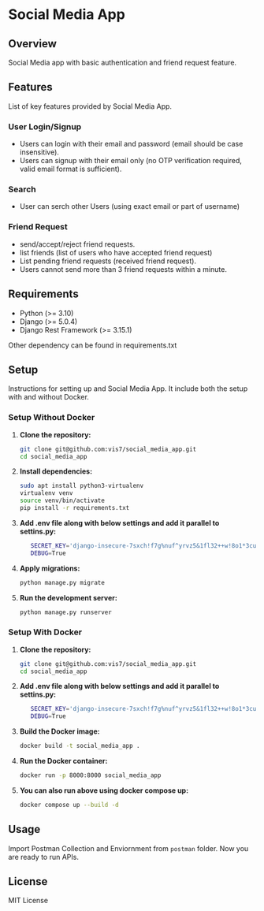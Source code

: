 # Social Media App

## Overview

Social Media app with basic authentication and friend request feature.

## Features

List of key features provided by Social Media App.

### User Login/Signup
- Users can login with their email and password (email should be case insensitive).
- Users can signup with their email only (no OTP verification required, valid email format is sufficient).

### Search
- User can serch other Users (using exact email or part of username)

### Friend Request
- send/accept/reject friend requests.
- list friends (list of users who have accepted friend request)
- List pending friend requests (received friend request).
- Users cannot send more than 3 friend requests within a minute.

## Requirements

- Python (>= 3.10)
- Django (>= 5.0.4)
- Django Rest Framework (>= 3.15.1)

Other dependency can be found in requirements.txt

## Setup

Instructions for setting up and Social Media App. It include both the setup with and without Docker.

### Setup Without Docker

1. **Clone the repository:**

    ```bash
    git clone git@github.com:vis7/social_media_app.git
    cd social_media_app
    ```

2. **Install dependencies:**

    ```bash
    sudo apt install python3-virtualenv
    virtualenv venv
    source venv/bin/activate
    pip install -r requirements.txt
    ```

3. **Add .env file along with below settings and add it parallel to settins.py:**

   ```bash
      SECRET_KEY='django-insecure-7sxch!f7g%nuf^yrvz5&1fl32++w!8o1*3cu3t8+hl+$z)e=)c'
      DEBUG=True
   ```

4. **Apply migrations:**

    ```bash
    python manage.py migrate
    ```

5. **Run the development server:**

    ```bash
    python manage.py runserver
    ```


### Setup With Docker

1. **Clone the repository:**

    ```bash
    git clone git@github.com:vis7/social_media_app.git
    cd social_media_app
    ```

2. **Add .env file along with below settings and add it parallel to settins.py:**

   ```bash
      SECRET_KEY='django-insecure-7sxch!f7g%nuf^yrvz5&1fl32++w!8o1*3cu3t8+hl+$z)e=)c'
      DEBUG=True
   ```


3. **Build the Docker image:**

    ```bash
    docker build -t social_media_app .
    ```

4. **Run the Docker container:**

    ```bash
    docker run -p 8000:8000 social_media_app
    ```

5. **You can also run above using docker compose up:**

   ```bash
   docker compose up --build -d
   ```

## Usage

Import Postman Collection and Enviornment from `postman` folder. Now you are ready to run APIs.


## License

MIT License

